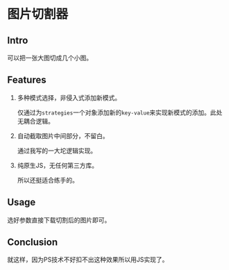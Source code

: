 # 图片切割器

## Intro

可以把一张大图切成几个小图。

## Features

1. 多种模式选择，非侵入式添加新模式。

   仅通过为`strategies`一个对象添加新的`key-value`来实现新模式的添加。此处无耦合逻辑。

2. 自动截取图片中间部分，不留白。

   通过我写的一大坨逻辑实现。

3. 纯原生JS，无任何第三方库。

   所以还挺适合练手的。


## Usage

选好参数直接下载切割后的图片即可。


## Conclusion

就这样，因为PS技术不好扣不出这种效果所以用JS实现了。
